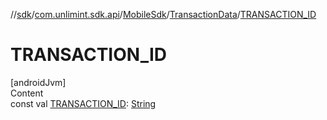 //[sdk](../../../../index.md)/[com.unlimint.sdk.api](../../index.md)/[MobileSdk](../index.md)/[TransactionData](index.md)/[TRANSACTION_ID](-t-r-a-n-s-a-c-t-i-o-n_-i-d.md)



# TRANSACTION_ID  
[androidJvm]  
Content  
const val [TRANSACTION_ID](-t-r-a-n-s-a-c-t-i-o-n_-i-d.md): [String](https://kotlinlang.org/api/latest/jvm/stdlib/kotlin/-string/index.html)  



